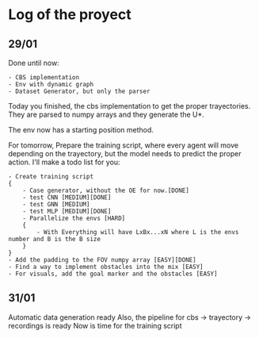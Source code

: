# Log of the proyect

## 29/01

Done until now:

    - CBS implementation
    - Env with dynamic graph
    - Dataset Generator, but only the parser 

Today you finished, the cbs implementation to get the proper trayectories. They are parsed to numpy arrays and they generate the U*.

The env now has a starting position method.

For tomorrow, Prepare the training script, where every agent will move depending on the trayectory, but the model needs to predict the proper action.
I'll make a todo list for you:

    - Create training script
    {
        - Case generator, without the OE for now.[DONE]
        - test CNN [MEDIUM][DONE]
        - test GNN [MEDIUM]
        - test MLP [MEDIUM][DONE]
        - Parallelize the envs [HARD]
        {
            - With Everything will have LxBx...xN where L is the envs number and B is the B size
        }
    }
    - Add the padding to the FOV numpy array [EASY][DONE]
    - Find a way to implement obstacles into the mix [EASY]
    - For visuals, add the goal marker and the obstacles [EASY]

## 31/01

Automatic data generation ready
Also, the pipeline for cbs -> trayectory -> recordings is ready
Now is time for the training script
